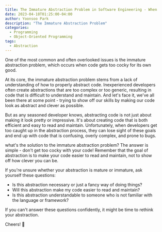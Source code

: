 ```yaml
---
title: The Immature Abstraction Problem in Software Engineering - When Code Gets Too Cocky
date: 2023-04-18T01:25:00-04:00
author: Yoonsoo Park
description: "The Immature Abstraction Problem"
categories:
  - Programming
  - Object-Oriented Programming
tags:
  - Abstraction
---
```


One of the most common and often overlooked issues is the immature abstraction problem, which occurs when code gets too cocky for its own good.

At its core, the immature abstraction problem stems from a lack of understanding of how to properly abstract code. Inexperienced developers often create abstractions that are too complex or too generic, resulting in code that is difficult to understand and maintain. And let's face it, we've all been there at some point - trying to show off our skills by making our code look as abstract and clever as possible.

But as any seasoned developer knows, abstracting code is not just about making it look pretty or impressive. It's about creating code that is both efficient and easy to read and maintain. Unfortunately, when developers get too caught up in the abstraction process, they can lose sight of these goals and end up with code that is confusing, overly complex, and prone to bugs.

what's the solution to the immature abstraction problem? The answer is simple - don't get too cocky with your code! Remember that the goal of abstraction is to make your code easier to read and maintain, not to show off how clever you can be.

If you're unsure whether your abstraction is mature or immature, ask yourself these questions:

- Is this abstraction necessary or just a fancy way of doing things?
- Will this abstraction make my code easier to read and maintain?
- Is this abstraction understandable to someone who is not familiar with the language or framework?

If you can't answer these questions confidently, it might be time to rethink your abstraction.

Cheers! 🍺
